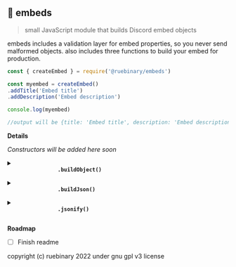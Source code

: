 ## 📝 embeds
>small JavaScript module that builds Discord embed objects

embeds includes a validation layer for embed properties, so you never send malformed objects. also includes three functions to build your embed for production.

```js
const { createEmbed } = require('@ruebinary/embeds')

const myembed = createEmbed()
.addTitle('Embed title')
.addDescription('Embed description')

console.log(myembed)

//output will be {title: 'Embed title', description: 'Embed description'}
```
**Details**

*Constructors will be added here soon*

<details>
    <summary>
        <b>
            <code>
                .buildObject()
            </code>
        </b>
    </summary>
    Wraps the instance of the embed in a new object's "embeds" array, thus making it ready for POST.

    const myembed = createEmbed()
    .addTitle('Embed title')
    .buildObject()
    console.log(myembed)
    
    //output {embeds: [{title: 'Embed Title'}]}
</details>
<details>
    <summary>
        <b>
            <code>
                .buildJson()
            </code>
        </b>
    </summary>
    Wraps the instance of the embed in a new object's "embeds" array, thus making it ready for POST; then stringifies so you can use it as JSON.

    const myembed = createEmbed()
    .addTitle('Embed title')
    .buildJson()
    console.log(myembed)
    
    //output {"embeds": [{"title": "Embed Title"}]}
</details>
<details>
    <summary>
        <b>
            <code>
                .jsonify()
            </code>
        </b>
    </summary>
    Stringifies your embed

    const myembed = createEmbed()
    .addTitle('Embed title')
    .jsonify()
    console.log(myembed)
    
    //output {"title": "Embed Title"}
</details>

**Roadmap**

- [ ] Finish readme

copyright (c) ruebinary 2022 under gnu gpl v3 license
